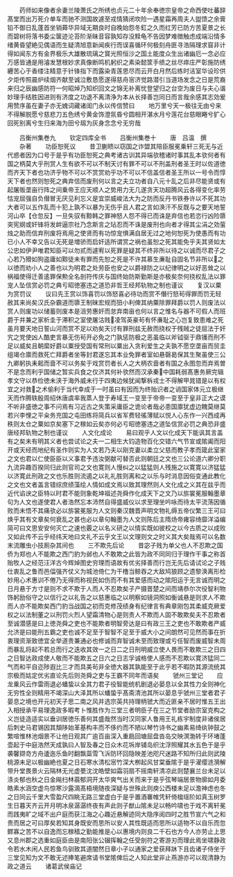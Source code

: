 <!-- { "loadSidebar": true } -->
　　药师如来像者余妻兰陵萧氏之所绣也贞元二十年余奉徳宗皇帝之命西使吐蕃辞髙堂而出万死介单车而驰不测国故遽至戎情猜闭坎险一遇星霜再周夫人盥馈之余膏铅不御日乱蓬首坐销蕣华异域无期良时自晚始怨冬釭之久而红芳已防方苦夏景之长而碧树将落书委尘箧迹沦苔阶渐昧音容孰知存没黩龟不告因梦难徴触虑成端沿情多绪黄昏望絶见偶语而生疑清旭意新闻疾行而误喜循环何极刻舟匪寻浩隔理求窅非计得如闻东方有金界极乐大雄散琉璃之寳光照恒沙之国土能度众生出诸幽厄一念必应万感皆通是用濬发慧根妙求真像断鸣机躬织之素染懿筐手缋之丝尽瘁庄严彰施防绣纒苦心于香缕注精意于针锋指下而露染青莲思尽而云开白月然后练时洁室华设珍供夕炬传照晨炉续烟齐献至诚泣敷恳愿遂得慈舟宻济觉路潜引当道场发念之日是荒裔来归之辰幽感防符一何昭焯乃知织回文之锦无补离忧登望归之台空为废日与夫心谐妙理手结胜因进则有济度之功退不离清浄为本从长择善岂同日而言哉余感其志効爰用赞序虽在妻子亦无媿词藏诸闺门永以传信赞曰
　　地万里兮天一极往无由兮来不得解脱愿兮慈悲刀五色绣兮黄金饰澄氛昏兮圆相开湛水月兮莲花台慈眼睠兮犷心回死别离兮生归来海为田兮刼为灰身念念兮无穷哉








　　吕衡州集巻九
　　钦定四库全书
　　吕衡州集巻十
　　唐　吕温　撰
　　杂著
　　功臣恕死议
　　昔卫蒯瞆以窃国之诈盟其陪臣服冕乗轩三死无与近代惑者因为口号于是乎有功臣恕死之典考诸古训其异端欤稽诸时事其乱本欤何者有国之柄莫大乎刑赏人生有欲不可以不制天讨有罪不可以不刑盖刑者圣王时以佐道徳而齐天下者也功济乎物不可以不赏赏劝乎功不可以不信盖信者圣王所以一号令而惇天下者也然则恕死之典弃信而废刑何以言之夫立功者自八元十乱之后非尽能贤或有起屠贩垄亩行阵之间乗帝王应天顺人之势用力无几遂贪天功超腾风云各得变化率劳怙宠屈强自负僣冒无厌见利忘义是宜崇威峻法大为之防而反丹书铁券许以不死其功大者可以五作乱而十犯上孰不以暴为无伤乎且人君之言如涣汗不反既与之要天地誓河山卒【仓忽反】一旦失驭有黥韩之罪神怒人怨不得已而诛是弃信也若恣行凶险隳突宪纲或奸锋将发衅逼宗社乃念斯言之玷忍而不诛是废刑也向者才得其尘涓之効萤烛之助而信弃刑废将焉用之使贤而有功惊宠惧满自居无过之地何恕死为使愚而有功已小人不幸又告以无死是増骄而启奸适所谓赏之祸也虽恕之死其能免乎夫其贤如太公忠如伊尹唯君知臣可以勿贰而遽宥以死罪是疑其不终非所以待之以诚而尽君子之心若乃猾如狗盗庸如黥徒未有罪而先恕之死是不许其慕生亷耻自固名节非所以之以徳而劝小人之善也以为明君之处劳臣也安之以爵禄防之以纪律明之以好恶耸之以祸福使得迁善逺罪保勲全名剖符传庆与国终始防斯勤斯是亦极矣奈何挠权乱法以罪宠人坠信赏必罚之典亏昭徳塞违之道恐非哲王经邦轨物之制也谨议
　　复汉以粟为赏罚议
　　议曰先王赏以饰喜罚以饰怒喜必待功而赏不僭行怒茍得罪而罚无轻赦其来尚矣汉氏杂霸道而隳王制昧宏规而狃小利俾其纳粟除罪拜爵以罚人则废法以赏人则废功以储蓄则废本是沮劳惠奸而怠弃南亩也何以言之惟名与器不可假人而班爵于并兼之家析圭于滞积之室使屠沽贱凌驾英豪茍有怀亷耻之心岂复致患难之死虽月要天地日誓山河而赏不足以劝矣天讨有罪刑兹无赦而挠权于残贼之徒屈法于奸宄之党使凶人酷吏言暴无伤茍开必免之门孰惩防极之恶虽临以斧钺驱于鼎镬而刑不足以威矣且朝縻好爵以粟授受国有常刑以粟出入贪利爱生之夫孰不愿空垄亩而贸圭组竭仓廪而救死亡拜爵者坐等封君遂忘其本业免罪者室如悬磬曷保其生聚虽使三公九卿躬执耒耜而啬不可以务矣于戏赏罚者长人之大柄农啬者有国之永图忽而弃焉曽不是念而利乎国储之暂实兵食之仅济其何补欤然而汉承秦中国耗弱髙惠务厥完辑孝文守以恭俭徳未浃于海外威未行于四夷边候犹闻撃柝戎士不得解甲晁错是以有权宜之对救之术偷利于当代幸成于一时虽曰有因而为终贻识者之诮国家体元立极继天而作腾轶殷周绍休唐虞率我蒸人登于寿域王一变至于帝帝一变至于皇非正大之谟不听非盛徳之事不问焉有习近古之失策采庸臣之诡论者哉必患国廪犹虚边餽莫继莫若兴李悝之平籴务充国之屯田练将简兵以省军费轻徭薄赋以悦人心东作一兴西成再秩则太仓之粟如京矣塞下之稼如云矣亦何必亏昭徳塞违之道坠信赏必罚之典恐非盛唐经邦轨物之制也谨议
　　人文化成论
　　易曰观乎人文以化成天下能讽其言盖有之矣未有明其义者也尝试论之夫一二相生大钧造物百化交错六气节宣或隂阖而阳开或天经而地纪有圣作则实为人文若乃夫以刚克妻以柔立父慈而教子孝而箴此室家之文也君以仁使臣臣以义事君予违汝弼献可替否此则朝廷之文也三公论道六卿分职九流异趣百揆同归此则官司之文也寛则人慢纠之以猛猛则人残施之以寛寛以济猛猛以济寛此刑政之文也乐胜则流遏之以礼礼胜则离和之以乐与时消息因俗变通此教化之文也文者盖言错综庶绩藻绘人情如成文焉以致其理然则人文化成之义其在兹乎而近代谄谀之臣特以时君不能则象乾坤祖述尧舜作化成天下之文乃以旂裳冕服翰墨章句为人文也遂使君人者浩然忘本沛然自得盛威仪以求至理坐吟咏而待太平流荡因循败而未悟不其痛欤必以旂裳冕服为人文则秦汉魏晋声明文物礼缛五帝仪繁三王可曰焕乎其有文章矣何衰乱之甚也必以章句翰墨为人文则陈后主隋炀帝雍容绮靡洋溢编简可曰文思安安何灭亡之速也覈之以名义研之以情实既如彼校之以今古质之以成败又如此传不云乎经纬天地曰文礼不云乎文王以文理则文之时义其大矣哉焉可以名数末流雕虫小技厠杂其间也
　　三不欺先后论
　　昔宓子贱为单父也人不忍欺之国侨为郑也人不能欺之西门豹为邺也人不敢欺之此皆为政不同同归于理作干事之称首贻牧人之经范汪洋古今辉焯图史穷理而语故有优劣择善而行岂无先后请试论之子贱仕衷乱之鲁而邑偪强齐仗义为城池倚仁为干橹当鲸吞之大敌鸠狼顾之遗黎涣离形检妙用心术惠训不倦乃无得而称视民如伤而不有其爱感而动之隂阳运于无言诚而明之日月悬于方寸是则不求不欺于人而人不忍欺矣子产摄晋楚之间而靖恭尔次役智利物饰躬励俗守之以信行之以礼告之以慈惠临之以明察如镜洞照如衡诚悬是则求人不欺而人亦不能欺矣西门豹当战国之初而克修茂绩身有纪律言有典章刚包其柔威克厥爱权之以法制董之以刑罚火烈人望霜清物心是则责人不欺而人固不敢欺矣夫不忍欺者至诚潜感是曰上徳尧舜之吏也不能欺者明智旁达是曰有政三王之吏也不敢欺者严威允济是曰能刑五霸之吏也诚不足至于智智不足至于威大小之间朗然可见然而事在折衷理资渐致徳宜全举道贵兼通必也修诚而弃智诚未至而致理或亏任智而废威智未周而暴乱将起不若总而行之迭收其效一之日二之日刑明威立使人畏而不敢欺三之日四之日智达政成使人敬而不能欺五之日六之日志孚诚格使人感而不忍欺以寛济猛同二气而和平自迩陟遐比三才而具美茍非全徳大器其孰能至于此乎若不暇防其源流统其宗极而姑定优劣直论先后则尧舜之吏与王霸不同年而语矣
　　虢州三堂记
　　应龙乗风云作雷雨退必蟠蛰以全其力君子役智能统机剧退必晏息以全其性力全则神化无穷性全则精用不竭深山大泽其所以蟠蛰乎髙斋清池其所以晏息乎虢州三堂者君子晏息之境也开元初天子思二南之风并选宗英共持理柄虢大而近匪亲不居时惟五王出入相授承平易理逸政多暇考卜惟胜作为三堂三者明臣子在三之节堂者励宗室克构之义岂徒造适实以垂训居徳乐善何其盛哉然当时汉同家人鲁用王礼栋宇制度非诸侯居后刺史马君锡因其頽陊始革基构丰而不侈约而不陋以琴竹诗书之幽素易绮纨钟鼓之繁喧惟林池烟景不让他日观其广逾百亩深入重扃回塘屈盘沓岛交映溟渤转于环堵蓬壶起于中庭浩然天成孰曰人智及春之日众木花坼岸铺岛织沈浮照耀其水五色于是乎袭馨撷竒方舟逶迤乐鱼时翻飘蘂雪飞泝防环回隐映差池咫尺迷路不知所归此则武陵桃源未足以极幽絶也夏之日石寒水清松宻竹深大栁起风甘棠垂隂于是乎濯缨涟漪解带升堂畏景火云隔林无光虚甍沈沈皓壁如霜羽扇不摇南轩清凉此则楚襄兰台未足以涤炎郁也秋之日金飚扫林蓊郁洞开太华爽气出关而来于是乎弦琴端居景物廓如月委皓素水涵空虚鸟惊寒沙露滴髙梧境随夜深疑与世殊此则庾公西楼未足以澹神虑也冬之日同云千里大雪盈尺四眺无路三堂虚白于是乎置酒褰帷凭轩倚楹瑶阶如真玉树罗生日暮天齐云开月明冰泉潺潺终夜有声此则子猷山隂未足以畅吟啸也于戏不离轩冕而践夷旷之域不出户庭而获江海之心趣近悬解迹同大隐序阅四时之胜节宣六气之和贵而居之可曰厚矣若知其身既安而思所以安人其性既适而思所以适物不以自乐而忽鳏寡之苦不以自逸而忘稼穑之勤能推是心以惠境内则良二千石也方今人亦劳止上思又息州郡之选重如庭臣由是南阳张公辍挥翰之任受剖符之寄游刃而理此焉坐啸静政令若水木闲人民若鱼鸟驯致其道闇然日章小子以通家之爱获拜牀下且齿诸子侍坐于三堂见知为文不敢无述捧笔避席请书堂隂俾后之人知此堂非止燕游亦可以观清静为政之道云
　　诸葛武侯庙记
